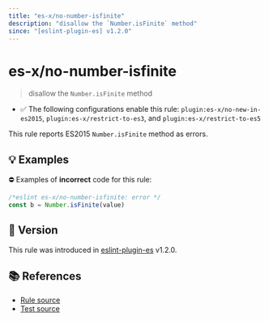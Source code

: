 ```yaml
---
title: "es-x/no-number-isfinite"
description: "disallow the `Number.isFinite` method"
since: "[eslint-plugin-es] v1.2.0"
---
```


# es-x/no-number-isfinite
> disallow the `Number.isFinite` method

- ✅ The following configurations enable this rule: `plugin:es-x/no-new-in-es2015`, `plugin:es-x/restrict-to-es3`, and `plugin:es-x/restrict-to-es5`

This rule reports ES2015 `Number.isFinite` method as errors.

## 💡 Examples

⛔ Examples of **incorrect** code for this rule:

<eslint-playground type="bad">

```js
/*eslint es-x/no-number-isfinite: error */
const b = Number.isFinite(value)
```

</eslint-playground>

## 🚀 Version

This rule was introduced in [eslint-plugin-es] v1.2.0.

[eslint-plugin-es]: https://github.com/mysticatea/eslint-plugin-es

## 📚 References

- [Rule source](https://github.com/eslint-community/eslint-plugin-es-x/blob/master/lib/rules/no-number-isfinite.js)
- [Test source](https://github.com/eslint-community/eslint-plugin-es-x/blob/master/tests/lib/rules/no-number-isfinite.js)
